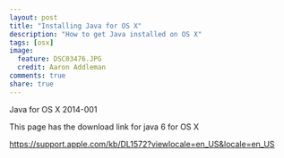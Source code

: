 ```yaml
---
layout: post
title: "Installing Java for OS X"
description: "How to get Java installed on OS X"
tags: [osx]
image:
  feature: DSC03476.JPG
  credit: Aaron Addleman
comments: true
share: true
---
```


Java for OS X 2014-001

This page has the download link for java 6 for OS X

https://support.apple.com/kb/DL1572?viewlocale=en_US&locale=en_US
